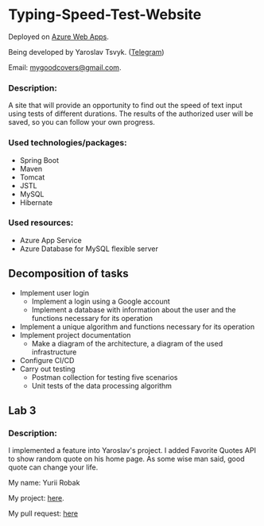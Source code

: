 # Typing-Speed-Test-Website
Deployed on [Azure Web Apps](https://typingspeedtestwebsite.azurewebsites.net).

Being developed by Yaroslav Tsvyk. ([Telegram](https://t.me/deathtoheaven))

Email: mygoodcovers@gmail.com.

### Description:

A site that will provide an opportunity to find out the speed of text input using tests of different durations. The results of the authorized user will be saved, so you can follow your own progress.

### Used technologies/packages: 
- Spring Boot
- Maven
- Tomcat
- JSTL
- MySQL
- Hibernate

### Used resources: 
- Azure App Service
- Azure Database for MySQL flexible server

## Decomposition of tasks
- Implement user login
  - Implement a login using a Google account
  - Implement a database with information about the user and the functions necessary for its operation
- Implement a unique algorithm and functions necessary for its operation
- Implement project documentation
  - Make a diagram of the architecture, a diagram of the used infrastructure
- Configure CI/CD
- Carry out testing
  - Postman collection for testing five scenarios
  - Unit tests of the data processing algorithm

## Lab 3

### Description:

I implemented a feature into Yaroslav's project. I added Favorite Quotes API to show random quote on his home page. As some wise man said, good quote can change your life.

My name: Yurii Robak

My project: [here](https://github.com/yabluko/Robak.LNU.Job-Portal).

My pull request: [here](https://github.com/Bossanova567/Typing-Speed-Test-Website/pull/1)